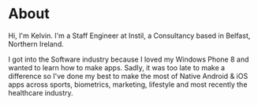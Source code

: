# About

Hi, I'm Kelvin. I'm a Staff Engineer at Instil, a Consultancy based in Belfast, Northern Ireland.

I got into the Software industry because I loved my Windows Phone 8 and wanted to learn how to make apps. Sadly, it was too late to make a difference so I've done my best to make the most of Native Android & iOS apps across sports, biometrics, marketing, lifestyle and most recently the healthcare industry.
